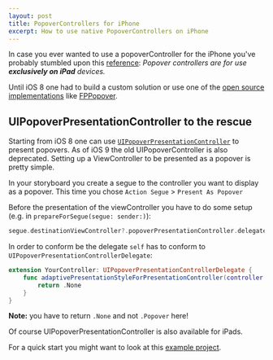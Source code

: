 ```yaml
---
layout: post
title: PopoverControllers for iPhone
excerpt: How to use native PopoverControllers on iPhone
---
```


In case you ever wanted to use a popoverController for the iPhone you've probably stumbled upon this [reference](https://developer.apple.com/library/ios/documentation/UIKit/Reference/UIPopoverController_class/index.html): *Popover controllers are for use **exclusively on iPad** devices.* 

Until iOS 8 one had to build a custom solution or use one of the [open source implementations](https://cocoapods.org/?q=popover) like [FPPopover](https://github.com/alvises/FPPopover).

## UIPopoverPresentationController to the rescue
Starting from iOS 8 one can use [`UIPopoverPresentationController`](https://developer.apple.com/library/prerelease/ios/documentation/UIKit/Reference/UIPopoverPresentationController_class/index.html) to present popovers. As of iOS 9 the old UIPopoverController is also deprecated.
Setting up a ViewController to be presented as a popover is pretty simple.

In your storyboard you create a segue to the controller you want to display as a popover. This time you chose `Action Segue` > `Present As Popover`

Before the presentation of the viewController you have to do some setup (e.g. in `prepareForSegue(segue: sender:)`):

```swift
segue.destinationViewController?.popoverPresentationController.delegate = self
```

In order to conform be the delegate `self` has to conform to  `UIPopoverPresentationControllerDelegate`:

```swift
extension YourController: UIPopoverPresentationControllerDelegate {
    func adaptivePresentationStyleForPresentationController(controller: UIPresentationController) -> UIModalPresentationStyle {
        return .None
    }
}
```

**Note:** you have to return `.None` and not `.Popover` here!

Of course UIPopoverPresentationController is also available for iPads.

For a quick start you might want to look at this [example project](https://github.com/AppGrade/appgrade.github.io/tree/master/assets/examples/2016_02_23%20PopoveriPhone).


